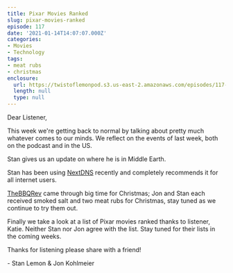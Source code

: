 ```yaml
---
title: Pixar Movies Ranked
slug: pixar-movies-ranked
episode: 117
date: '2021-01-14T14:07:07.000Z'
categories:
- Movies
- Technology
tags:
- meat rubs
- christmas
enclosure:
  url: https://twistoflemonpod.s3.us-east-2.amazonaws.com/episodes/117-lwatol-20210114.mp3
  length: null
  type: null
---
```


Dear Listener,

This week we're getting back to normal by talking about pretty much whatever comes to our minds. We reflect on the events of last week, both on the podcast and in the US.

Stan gives us an update on where he is in Middle Earth.

Stan has been using [NextDNS](https://nextdns.io) recently and completely recommends it for all internet users.

[TheBBQRev](https://thebbqrev.com) came through big time for Christmas; Jon and Stan each received smoked salt and two meat rubs for Christmas, stay tuned as we continue to try them out.

Finally we take a look at a list of Pixar movies ranked thanks to listener, Katie. Neither Stan nor Jon agree with the list. Stay tuned for their lists in the coming weeks.

Thanks for listening please share with a friend!

\- Stan Lemon & Jon Kohlmeier
